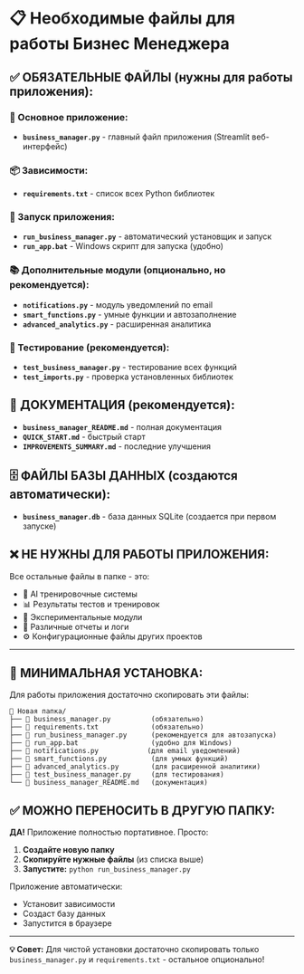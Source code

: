 # 📋 Необходимые файлы для работы Бизнес Менеджера

## ✅ ОБЯЗАТЕЛЬНЫЕ ФАЙЛЫ (нужны для работы приложения):

### 🎯 Основное приложение:
- **`business_manager.py`** - главный файл приложения (Streamlit веб-интерфейс)

### 📦 Зависимости:
- **`requirements.txt`** - список всех Python библиотек

### 🚀 Запуск приложения:
- **`run_business_manager.py`** - автоматический установщик и запуск
- **`run_app.bat`** - Windows скрипт для запуска (удобно)

### 📚 Дополнительные модули (опционально, но рекомендуется):
- **`notifications.py`** - модуль уведомлений по email
- **`smart_functions.py`** - умные функции и автозаполнение  
- **`advanced_analytics.py`** - расширенная аналитика

### 🧪 Тестирование (рекомендуется):
- **`test_business_manager.py`** - тестирование всех функций
- **`test_imports.py`** - проверка установленных библиотек

## 📖 ДОКУМЕНТАЦИЯ (рекомендуется):

- **`business_manager_README.md`** - полная документация
- **`QUICK_START.md`** - быстрый старт
- **`IMPROVEMENTS_SUMMARY.md`** - последние улучшения

## 🗄️ ФАЙЛЫ БАЗЫ ДАННЫХ (создаются автоматически):

- **`business_manager.db`** - база данных SQLite (создается при первом запуске)

## ❌ НЕ НУЖНЫ ДЛЯ РАБОТЫ ПРИЛОЖЕНИЯ:

Все остальные файлы в папке - это:
- 🤖 AI тренировочные системы
- 📊 Результаты тестов и тренировок  
- 🔬 Экспериментальные модули
- 📝 Различные отчеты и логи
- ⚙️ Конфигурационные файлы других проектов

---

## 🚀 МИНИМАЛЬНАЯ УСТАНОВКА:

Для работы приложения достаточно скопировать эти файлы:

```
📂 Новая папка/
├── 📄 business_manager.py          (обязательно)
├── 📄 requirements.txt             (обязательно)  
├── 📄 run_business_manager.py      (рекомендуется для автозапуска)
├── 📄 run_app.bat                  (удобно для Windows)
├── 📄 notifications.py            (для email уведомлений)
├── 📄 smart_functions.py           (для умных функций)
├── 📄 advanced_analytics.py        (для расширенной аналитики)
├── 📄 test_business_manager.py     (для тестирования)
└── 📄 business_manager_README.md   (документация)
```

## ✅ МОЖНО ПЕРЕНОСИТЬ В ДРУГУЮ ПАПКУ:

**ДА!** Приложение полностью портативное. Просто:

1. **Создайте новую папку** 
2. **Скопируйте нужные файлы** (из списка выше)
3. **Запустите:** `python run_business_manager.py`

Приложение автоматически:
- Установит зависимости
- Создаст базу данных
- Запустится в браузере

---

**💡 Совет:** Для чистой установки достаточно скопировать только `business_manager.py` и `requirements.txt` - остальное опционально!
